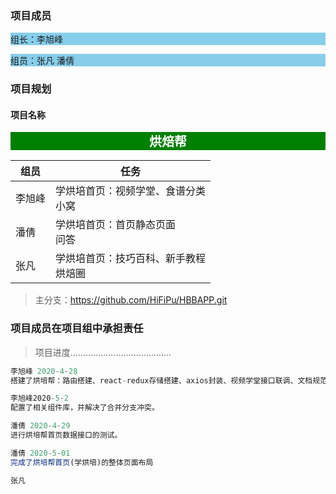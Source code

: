 ### 项目成员

<p style='background-color:skyblue'>组长：李旭峰</p>

<p style='background-color:skyblue'>组员：张凡     潘倩</p>

### 项目规划

#### 项目名称

<center style='background-color:green;font-size:20px;font-weight:600;color:white;width:100%;'>烘焙帮</center>

| 组员   | 任务                                       |
| ------ | ------------------------------------------ |
| 李旭峰 | 学烘培首页：视频学堂、食谱分类<br />小窝   |
| 潘倩   | 学烘培首页：首页静态页面<br />问答         |
| 张凡   | 学烘培首页：技巧百科、新手教程<br />烘焙圈 |

>主分支：https://github.com/HiFiPu/HBBAPP.git

### 项目成员在项目组中承担责任

> 项目进度........................................

```jsx
李旭峰 2020-4-28
搭建了烘培帮：路由搭建、react-redux存储搭建、axios封装、视频学堂接口联调、文档规范制定，进行了文档接口测试。

李旭峰2020-5-2
配置了相关组件库，并解决了合并分支冲突。
```



```jsx
潘倩 2020-4-29
进行烘培帮首页数据接口的测试。

潘倩 2020-5-01
完成了烘培帮首页(学烘培)的整体页面布局
```



```jsx
张凡
```

